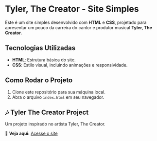# Tyler, The Creator - Site Simples

Este é um site simples desenvolvido com **HTML** e **CSS**, projetado para apresentar um pouco da carreira do cantor e produtor musical **Tyler, The Creator**.

## Tecnologias Utilizadas
- **HTML**: Estrutura básica do site.
- **CSS**: Estilo visual, incluindo animações e responsividade.

## Como Rodar o Projeto
1. Clone este repositório para sua máquina local.
2. Abra o arquivo `index.html` em seu navegador.

## 🎶 Tyler The Creator Project

Um projeto inspirado no artista Tyler, The Creator.

🔗 **Veja aqui:** [Acesse o site](https://samucafront.github.io/TylerTheCreator/)
